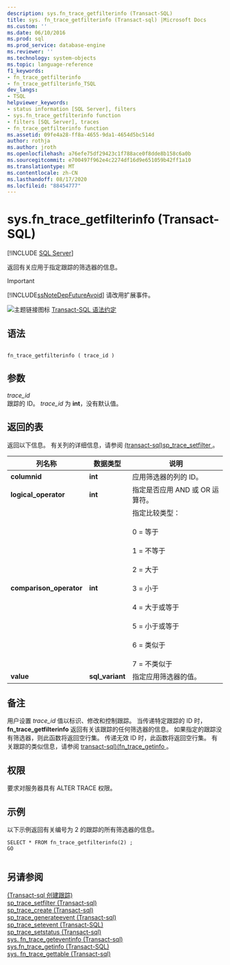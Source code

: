 ```yaml
---
description: sys.fn_trace_getfilterinfo (Transact-SQL)
title: sys. fn_trace_getfilterinfo (Transact-sql) |Microsoft Docs
ms.custom: ''
ms.date: 06/10/2016
ms.prod: sql
ms.prod_service: database-engine
ms.reviewer: ''
ms.technology: system-objects
ms.topic: language-reference
f1_keywords:
- fn_trace_getfilterinfo
- fn_trace_getfilterinfo_TSQL
dev_langs:
- TSQL
helpviewer_keywords:
- status information [SQL Server], filters
- sys.fn_trace_getfilterinfo function
- filters [SQL Server], traces
- fn_trace_getfilterinfo function
ms.assetid: 09fe4a28-ff8a-4655-9da1-4654d5bc514d
author: rothja
ms.author: jroth
ms.openlocfilehash: a76efe75df29423c1f788ace0f8dde8b158c6a0b
ms.sourcegitcommit: e700497f962e4c2274df16d9e651059b42ff1a10
ms.translationtype: MT
ms.contentlocale: zh-CN
ms.lasthandoff: 08/17/2020
ms.locfileid: "88454777"
---
```

# <a name="sysfn_trace_getfilterinfo-transact-sql"></a>sys.fn_trace_getfilterinfo (Transact-SQL)
[!INCLUDE [SQL Server](../../includes/applies-to-version/sqlserver.md)]

  返回有关应用于指定跟踪的筛选器的信息。  
  
> [!IMPORTANT]  
>  [!INCLUDE[ssNoteDepFutureAvoid](../../includes/ssnotedepfutureavoid-md.md)] 请改用扩展事件。  
  
 
 ![主题链接图标](../../database-engine/configure-windows/media/topic-link.gif "“主题链接”图标") [Transact-SQL 语法约定](../../t-sql/language-elements/transact-sql-syntax-conventions-transact-sql.md)  
  
## <a name="syntax"></a>语法  
  
```  
  
fn_trace_getfilterinfo ( trace_id )  
```  
  
## <a name="arguments"></a>参数  
 *trace_id*  
 跟踪的 ID。 *trace_id* 为 **int**，没有默认值。  
  
## <a name="tables-returned"></a>返回的表  
 返回以下信息。 有关列的详细信息，请参阅 [&#40;transact-sql&#41;sp_trace_setfilter ](../../relational-databases/system-stored-procedures/sp-trace-setfilter-transact-sql.md)。  
  
|列名称|数据类型|说明|  
|-----------------|---------------|-----------------|  
|**columnid**|**int**|应用筛选器的列的 ID。|  
|**logical_operator**|**int**|指定是否应用 AND 或 OR 运算符。|  
|**comparison_operator**|**int**|指定比较类型：<br /><br /> 0 = 等于<br /><br /> 1 = 不等于<br /><br /> 2 = 大于<br /><br /> 3 = 小于<br /><br /> 4 = 大于或等于<br /><br /> 5 = 小于或等于<br /><br /> 6 = 类似于<br /><br /> 7 = 不类似于|  
|**value**|**sql_variant**|指定应用筛选器的值。|  
  
## <a name="remarks"></a>备注  
 用户设置 *trace_id* 值以标识、修改和控制跟踪。 当传递特定跟踪的 ID 时， **fn_trace_getfilterinfo** 返回有关该跟踪的任何筛选器的信息。 如果指定的跟踪没有筛选器，则此函数将返回空行集。 传递无效 ID 时，此函数将返回空行集。 有关跟踪的类似信息，请参阅 [transact-sql&#41;&#40;fn_trace_getinfo ](../../relational-databases/system-functions/sys-fn-trace-getinfo-transact-sql.md)。  
  
## <a name="permissions"></a>权限  
 要求对服务器具有 ALTER TRACE 权限。  
  
## <a name="examples"></a>示例  
 以下示例返回有关编号为 2 的跟踪的所有筛选器的信息。  
  
```  
SELECT * FROM fn_trace_getfilterinfo(2) ;  
GO  
  
```  
  
## <a name="see-also"></a>另请参阅  
 [&#40;Transact-sql 创建跟踪&#41;](../../relational-databases/sql-trace/create-a-trace-transact-sql.md)   
 [sp_trace_setfilter &#40;Transact-sql&#41;](../../relational-databases/system-stored-procedures/sp-trace-setfilter-transact-sql.md)   
 [sp_trace_create &#40;Transact-sql&#41;](../../relational-databases/system-stored-procedures/sp-trace-create-transact-sql.md)   
 [sp_trace_generateevent &#40;Transact-sql&#41;](../../relational-databases/system-stored-procedures/sp-trace-generateevent-transact-sql.md)   
 [sp_trace_setevent (Transact-SQL)](../../relational-databases/system-stored-procedures/sp-trace-setevent-transact-sql.md)   
 [sp_trace_setstatus &#40;Transact-sql&#41;](../../relational-databases/system-stored-procedures/sp-trace-setstatus-transact-sql.md)   
 [sys. fn_trace_geteventinfo &#40;Transact-sql&#41;](../../relational-databases/system-functions/sys-fn-trace-geteventinfo-transact-sql.md)   
 [sys.fn_trace_getinfo (Transact-SQL)](../../relational-databases/system-functions/sys-fn-trace-getinfo-transact-sql.md)   
 [sys. fn_trace_gettable &#40;Transact-sql&#41;](../../relational-databases/system-functions/sys-fn-trace-gettable-transact-sql.md)  
  
  
